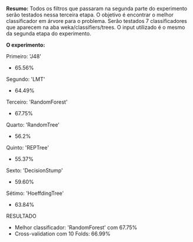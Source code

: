 **Resumo:** Todos os filtros que passaram na segunda parte do experimento serão testados nessa terceira etapa. O objetivo é encontrar o melhor classificador em árvore para o problema. Serão testados 7  classificadores que aparecem na aba weka/classifiers/trees. O input utilizado é o mesmo da segunda etapa do experimento.
 
**O experimento:** 

Primeiro: 'J48'
- 65.56%

Segundo: 'LMT'
- 64.49%

Terceiro: 'RandomForest'
- 67.75%

Quarto: 'RandomTree'
- 56.2%

Quinto: 'REPTree'
- 55.37%

Sexto: 'DecisionStump'
- 59.60%

Sétimo: 'HoeffdingTree'
- 63.84%

RESULTADO
- Melhor classificador: 'RandomForest' com 67.75%
- Cross-validation com 10 Folds: 66.99%


